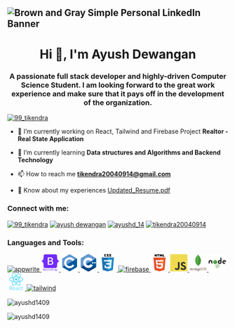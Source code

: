 ## ![Brown and Gray Simple Personal LinkedIn Banner](https://github.com/Ayushd1409/Ayushd1409/assets/115350571/18513a6c-0d69-41b9-9447-238a562fd6c8)


<h1 align="center">Hi 👋, I'm Ayush Dewangan</h1>
<h3 align="center">A passionate full stack developer and highly-driven Computer Science Student. I am looking forward to the great work experience and make sure that it pays off in the development of the organization.</h3>

<p align="left"> <a href="https://twitter.com/99_tikendra" target="blank"><img src="https://img.shields.io/twitter/follow/99_tikendra?logo=twitter&style=for-the-badge" alt="99_tikendra" /></a> </p>

- 🔭 I’m currently working on React, Tailwind and Firebase Project **Realtor - Real State Application**

- 🌱 I’m currently learning **Data structures and Algorithms and Backend Technology**

- 📫 How to reach me **tikendra20040914@gmail.com**

- 📄 Know about my experiences [Updated_Resume.pdf](https://github.com/user-attachments/files/16315561/Updated_Resume.pdf)


<h3 align="left">Connect with me:</h3>
<p align="left">
<a href="https://twitter.com/99_tikendra" target="blank"><img align="center" src="https://raw.githubusercontent.com/rahuldkjain/github-profile-readme-generator/master/src/images/icons/Social/twitter.svg" alt="99_tikendra" height="30" width="40" /></a>
<a href="https://linkedin.com/in/ayush-dewangan-2721b1229/" target="blank"><img align="center" src="https://raw.githubusercontent.com/rahuldkjain/github-profile-readme-generator/master/src/images/icons/Social/linked-in-alt.svg" alt="ayush dewangan" height="30" width="40" /></a>
<a href="https://www.codechef.com/users/ayushd_14" target="blank"><img align="center" src="https://cdn.jsdelivr.net/npm/simple-icons@3.1.0/icons/codechef.svg" alt="ayushd_14" height="30" width="40" /></a>
<a href="https://www.hackerrank.com/tikendra20040914" target="blank"><img align="center" src="https://raw.githubusercontent.com/rahuldkjain/github-profile-readme-generator/master/src/images/icons/Social/hackerrank.svg" alt="tikendra20040914" height="30" width="40" /></a>
</p>

<h3 align="left">Languages and Tools:</h3>
<p align="left"> <a href="https://appwrite.io" target="_blank" rel="noreferrer"> <img src="https://www.vectorlogo.zone/logos/appwriteio/appwriteio-icon.svg" alt="appwrite" width="40" height="40"/> </a> <a href="https://getbootstrap.com" target="_blank" rel="noreferrer"> <img src="https://raw.githubusercontent.com/devicons/devicon/master/icons/bootstrap/bootstrap-plain-wordmark.svg" alt="bootstrap" width="40" height="40"/> </a> <a href="https://www.cprogramming.com/" target="_blank" rel="noreferrer"> <img src="https://raw.githubusercontent.com/devicons/devicon/master/icons/c/c-original.svg" alt="c" width="40" height="40"/> </a> <a href="https://www.w3schools.com/cpp/" target="_blank" rel="noreferrer"> <img src="https://raw.githubusercontent.com/devicons/devicon/master/icons/cplusplus/cplusplus-original.svg" alt="cplusplus" width="40" height="40"/> </a> <a href="https://www.w3schools.com/css/" target="_blank" rel="noreferrer"> <img src="https://raw.githubusercontent.com/devicons/devicon/master/icons/css3/css3-original-wordmark.svg" alt="css3" width="40" height="40"/> </a> <a href="https://firebase.google.com/" target="_blank" rel="noreferrer"> <img src="https://www.vectorlogo.zone/logos/firebase/firebase-icon.svg" alt="firebase" width="40" height="40"/> </a> <a href="https://www.w3.org/html/" target="_blank" rel="noreferrer"> <img src="https://raw.githubusercontent.com/devicons/devicon/master/icons/html5/html5-original-wordmark.svg" alt="html5" width="40" height="40"/> </a> <a href="https://developer.mozilla.org/en-US/docs/Web/JavaScript" target="_blank" rel="noreferrer"> <img src="https://raw.githubusercontent.com/devicons/devicon/master/icons/javascript/javascript-original.svg" alt="javascript" width="40" height="40"/> </a> <a href="https://www.mongodb.com/" target="_blank" rel="noreferrer"> <img src="https://raw.githubusercontent.com/devicons/devicon/master/icons/mongodb/mongodb-original-wordmark.svg" alt="mongodb" width="40" height="40"/> </a> <a href="https://nodejs.org" target="_blank" rel="noreferrer"> <img src="https://raw.githubusercontent.com/devicons/devicon/master/icons/nodejs/nodejs-original-wordmark.svg" alt="nodejs" width="40" height="40"/> </a> <a href="https://reactjs.org/" target="_blank" rel="noreferrer"> <img src="https://raw.githubusercontent.com/devicons/devicon/master/icons/react/react-original-wordmark.svg" alt="react" width="40" height="40"/> </a> <a href="https://tailwindcss.com/" target="_blank" rel="noreferrer"> <img src="https://www.vectorlogo.zone/logos/tailwindcss/tailwindcss-icon.svg" alt="tailwind" width="40" height="40"/> </a> </p>

<p><img align="center" src="https://github-readme-stats.vercel.app/api/top-langs?username=ayushd1409&show_icons=true&locale=en&layout=compact" alt="ayushd1409" /></p>

<p><img align="center" src="https://github-readme-streak-stats.herokuapp.com/?user=ayushd1409&" alt="ayushd1409" /></p>
